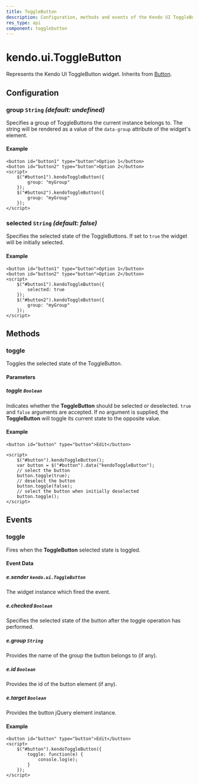 ```yaml
---
title: ToggleButton
description: Configuration, methods and events of the Kendo UI ToggleButton
res_type: api
component: togglebutton
---
```


# kendo.ui.ToggleButton

Represents the Kendo UI ToggleButton widget. Inherits from [Button](/api/javascript/ui/button).


## Configuration

### group `String` *(default: undefined)*

Specifies a group of ToggleButtons the current instance belongs to. The string will be rendered as a value of the `data-group` attribute of the widget's element.

#### Example

    <button id="button1" type="button">Option 1</button>
    <button id="button2" type="button">Option 2</button>
    <script>
        $("#button1").kendoToggleButton({
            group: "myGroup"
        });
        $("#button2").kendoToggleButton({
            group: "myGroup"
        });
    </script>

### selected `String` *(default: false)*

Specifies the selected state of the ToggleButtons. If set to `true` the widget will be initially selected.

#### Example

    <button id="button1" type="button">Option 1</button>
    <button id="button2" type="button">Option 2</button>
    <script>
        $("#button1").kendoToggleButton({
            selected: true
        });
        $("#button2").kendoToggleButton({
            group: "myGroup"
        });
    </script>

## Methods

### toggle

Toggles the selected state of the ToggleButton.

#### Parameters

##### toggle `Boolean`

Indicates whether the **ToggleButton** should be selected or deselected. `true` and `false` arguments are accepted. If no argument is supplied, the **ToggleButton** will toggle its current state to the opposite value.

#### Example

    <button id="button" type="button">Edit</button>

    <script>
        $("#button").kendoToggleButton();
        var button = $("#button").data("kendoToggleButton");
        // select the button
        button.toggle(true);
        // deselect the button
        button.toggle(false);
        // select the button when initially deselected
        button.toggle();
    </script>

## Events

### toggle

Fires when the **ToggleButton** selected state is toggled.

#### Event Data

##### e.sender `kendo.ui.ToggleButton`

The widget instance which fired the event.

##### e.checked `Boolean`

Specifies the selected state of the button after the toggle operation has performed.

##### e.group `String`

Provides the name of the group the button belongs to (if any).

##### e.id `Boolean`

Provides the id of the button element (if any).

##### e.target `Boolean`

Provides the button jQuery element instance.

#### Example

    <button id="button" type="button">Edit</button>
    <script>
        $("#button").kendoToggleButton({
            toggle: function(e) {
                console.log(e);
            }
        });
    </script>
